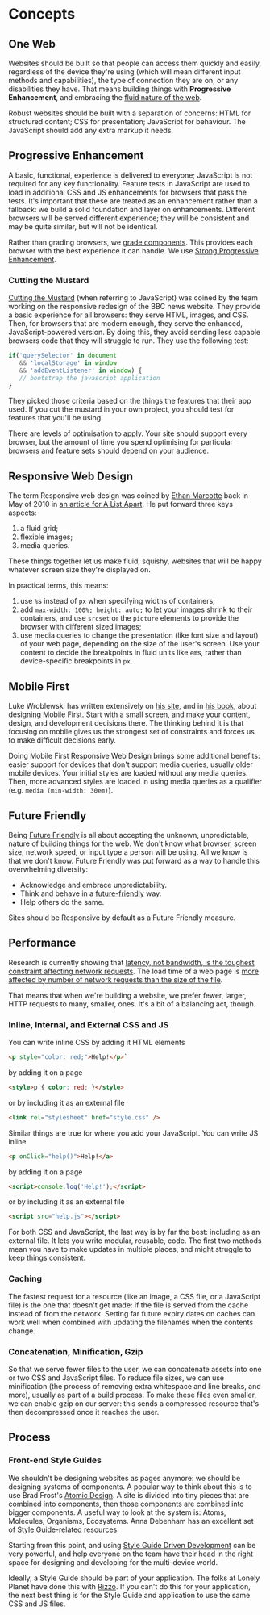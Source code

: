 # Concepts

## One Web

Websites should be built so that people can access them quickly and easily, regardless of the device they're using (which will mean different input methods and capabilities), the type of connection they are on, or any disabilities they have. That means building things with **Progressive Enhancement**, and embracing the [fluid nature of the web](http://alistapart.com/article/dao).

Robust websites should be built with a separation of concerns: HTML for structured content; CSS for presentation; JavaScript for behaviour. The JavaScript should add any extra markup it needs.

## Progressive Enhancement

A basic, functional, experience is delivered to everyone; JavaScript is not required for any key functionality. Feature tests in JavaScript are used to load in additional CSS and JS enhancements for browsers that pass the tests. It's important that these are treated as an enhancement rather than a fallback: we build a solid foundation and layer on enhancements. Different browsers will be served different experience; they will be consistent and may be quite similar, but will not be identical.

Rather than grading browsers, we [grade components](https://www.filamentgroup.com/lab/grade-the-components.html). This provides each browser with the best experience it can handle. We use [Strong Progressive Enhancement](http://alexmaughan.com/weak-vs-strong-progressive-enhancement/#content).

### Cutting the Mustard

[Cutting the Mustard](http://responsivenews.co.uk/post/18948466399/cutting-the-mustard) (when referring to JavaScript) was coined by the team working on the responsive redesign of the BBC news website. They provide a basic experience for all browsers: they serve HTML, images, and CSS. Then, for browsers that are modern enough, they serve the enhanced, JavaScript-powered version. By doing this, they avoid sending less capable browsers code that they will struggle to run. They use the following test:

```javascript
if('querySelector' in document
   && 'localStorage' in window
   && 'addEventListener' in window) {
   // bootstrap the javascript application
}
```

They picked those criteria based on the things the features that their app used. If you cut the mustard in your own project, you should test for features that you'll be using.

There are levels of optimisation to apply. Your site should support every browser, but the amount of time you spend optimising for particular browsers and feature sets should depend on your audience.

## Responsive Web Design

The term Responsive web design was coined by [Ethan Marcotte](http://unstoppablerobotninja.com/) back in May of 2010 in [an article for A List Apart](http://alistapart.com/article/responsive-web-design). He put forward three keys aspects:

1. a fluid grid;
2. flexible images;
3. media queries.

These things together let us make fluid, squishy, websites that will be happy whatever screen size they're displayed on.

In practical terms, this means:

1. use `%`s instead of `px` when specifying widths of containers;
2. add `max-width: 100%; height: auto;` to let your images shrink to their containers, and use `srcset` or the `picture` elements to provide the browser with different sized images;
3. use media queries to change the presentation (like font size and layout) of your web page, depending on the size of the user's screen. Use your content to decide the breakpoints in fluid units like `em`s, rather than device-specific breakpoints in `px`.

## Mobile First

Luke Wroblewski has written extensively on [his site](http://www.lukew.com/), and in [his book](http://www.lukew.com/resources/mobile_first.asp), about designing Mobile First. Start with a small screen, and make your content, design, and development decisions there. The thinking behind it is that focusing on mobile gives us the strongest set of constraints and forces us to make difficult decisions early.

Doing Mobile First Responsive Web Design brings some additional benefits: easier support for devices that don't support media queries, usually older mobile devices. Your initial styles are loaded without any media queries. Then, more advanced styles are loaded in using media queries as a qualifier (e.g. `media (min-width: 30em)`).

## Future Friendly

Being [Future Friendly](https://www.futurefriendly.co.za/) is all about accepting the unknown, unpredictable, nature of building things for the web. We don't know what browser, screen size, network speed, or input type a person will be using. All we know is that we don't know. Future Friendly was put forward as a way to handle this overwhelming diversity:

* Acknowledge and embrace unpredictability.
* Think and behave in a [future-friendly](https://www.futurefriendly.co.za/) way.
* Help others do the same.

Sites should be Responsive by default as a Future Friendly measure.

## Performance

Research is currently showing that [latency, not bandwidth, is the toughest constraint affecting network requests](https://www.igvita.com/2012/07/19/latency-the-new-web-performance-bottleneck/). The load time of a web page is [more affected by number of network requests than the size of the file](http://www.nateberkopec.com/2015/11/05/page-weight-doesnt-matter.html).

That means that when we're building a website, we prefer fewer, larger, HTTP requests to many, smaller, ones. It's a bit of a balancing act, though.

### Inline, Internal, and External CSS and JS

You can write inline CSS by adding it HTML elements

```html
<p style="color: red;">Help!</p>`
```

by adding it on a page

```html
<style>p { color: red; }</style>
```

or by including it as an external file

```html
<link rel="stylesheet" href="style.css" />
```

Similar things are true for where you add your JavaScript. You can write JS inline

```html
<p onClick="help()">Help!</a>
```
by adding it on a page

```html
<script>console.log('Help!');</script>
```

or by including it as an external file

```html
<script src="help.js"></script>
```

For both CSS and JavaScript, the last way is by far the best: including as an external file. It lets you write modular, reusable, code. The first two methods mean you have to make updates in multiple places, and might struggle to keep things consistent.

### Caching

The fastest request for a resource (like an image, a CSS file, or a JavaScript file) is the one that doesn't get made: if the file is served from the cache instead of from the network. Setting far future expiry dates on caches can work well when combined with updating the filenames when the contents change.

### Concatenation, Minification, Gzip

So that we serve fewer files to the user, we can concatenate assets into one or two CSS and JavaScript files. To reduce file sizes, we can use minification (the process of removing extra whitespace and line breaks, and more), usually as part of a build process. To make these files even smaller, we can enable gzip on our server: this sends a compressed resource that's then decompressed once it reaches the user.

## Process

### Front-end Style Guides


We shouldn't be designing websites as pages anymore: we should be designing systems of components. A popular way to think about this is to use Brad Frost's [Atomic Design](http://patternlab.io/about.html). A site is divided into tiny pieces that are combined into components, then those components are combined into bigger components. A useful way to look at the system is: Atoms, Molecules, Organisms, Ecosystems. Anna Debenham has an excellent set of [Style Guide-related resources](http://styleguides.io/).

Starting from this point, and using [Style Guide Driven Development](http://blog.bitovi.com/style-guide-driven-development/) can be very powerful, and help everyone on the team have their head in the right space for designing and developing for the multi-device world.

Ideally, a Style Guide should be part of your application. The folks at Lonely Planet have done this with [Rizzo](http://rizzo.lonelyplanet.com/). If you can't do this for your application, the next best thing is for the Style Guide and application to use the same CSS and JS files.
